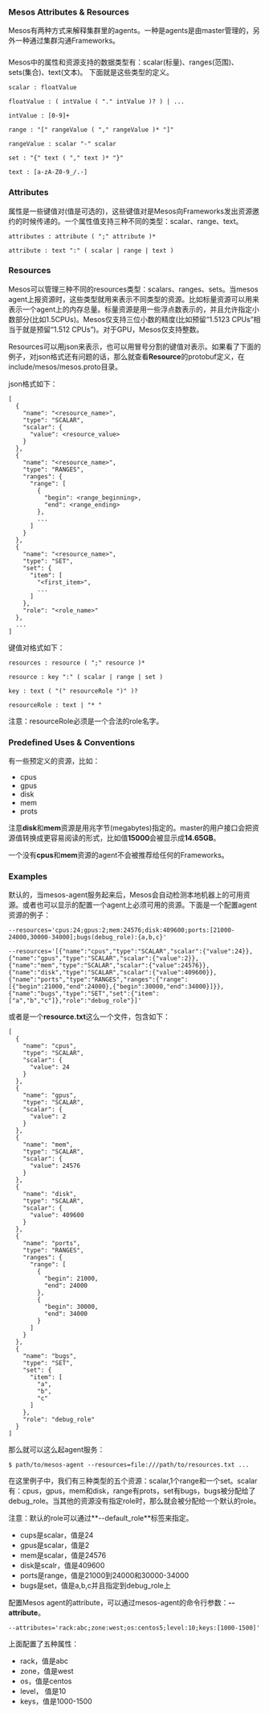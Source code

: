 ### Mesos Attributes & Resources

Mesos有两种方式来解释集群里的agents。一种是agents是由master管理的，另外一种通过集群沟通Frameworks。

###

Mesos中的属性和资源支持的数据类型有：scalar(标量)、ranges(范围)、sets(集合)、text(文本)。
下面就是这些类型的定义。

    scalar : floatValue

    floatValue : ( intValue ( "." intValue )? ) | ...

    intValue : [0-9]+

    range : "[" rangeValue ( "," rangeValue )* "]"

    rangeValue : scalar "-" scalar

    set : "{" text ( "," text )* "}"

    text : [a-zA-Z0-9_/.-]

### Attributes

属性是一些键值对(值是可选的)，这些键值对是Mesos向Frameworks发出资源邀约的时候传递的。一个属性值支持三种不同的类型：scalar、range、text。

    attributes : attribute ( ";" attribute )*

    attribute : text ":" ( scalar | range | text )

### Resources

Mesos可以管理三种不同的resources类型：scalars、ranges、sets。当mesos agent上报资源时，这些类型就用来表示不同类型的资源。比如标量资源可以用来表示一个agent上的内存总量。标量资源是用一些浮点数表示的，并且允许指定小数部分(比如1.5CPUs)。Mesos仅支持三位小数的精度(比如预留“1.5123 CPUs”相当于就是预留“1.512 CPUs”)。对于GPU，Mesos仅支持整数。

Resources可以用json来表示，也可以用冒号分割的键值对表示。如果看了下面的例子，对json格式还有问题的话，那么就查看**Resource**的protobuf定义，在include/mesos/mesos.proto目录。

json格式如下：

    [
      {
        "name": "<resource_name>",
        "type": "SCALAR",
        "scalar": {
          "value": <resource_value>
        }
      },
      {
        "name": "<resource_name>",
        "type": "RANGES",
        "ranges": {
          "range": [
            {
              "begin": <range_beginning>,
              "end": <range_ending>
            },
            ...
          ]
        }
      },
      {
        "name": "<resource_name>",
        "type": "SET",
        "set": {
          "item": [
            "<first_item>",
            ...
          ]
        },
        "role": "<role_name>"
      },
      ...
    ]

键值对格式如下：

    resources : resource ( ";" resource )*

    resource : key ":" ( scalar | range | set )

    key : text ( "(" resourceRole ")" )?

    resourceRole : text | "* "

注意：resourceRole必须是一个合法的role名字。

### Predefined Uses & Conventions

有一些预定义的资源，比如：

* cpus
* gpus
* disk
* mem
* prots

注意**disk**和**mem**资源是用兆字节(megabytes)指定的。master的用户接口会把资源值转换成更容易阅读的形式，比如值**15000**会被显示成**14.65GB**。

一个没有**cpus**和**mem**资源的agent不会被推荐给任何的Frameworks。

### Examples

默认的，当mesos-agent服务起来后，Mesos会自动检测本地机器上的可用资源。或者也可以显示的配置一个agent上必须可用的资源。下面是一个配置agent资源的例子：

    --resources='cpus:24;gpus:2;mem:24576;disk:409600;ports:[21000-24000,30000-34000];bugs(debug_role):{a,b,c}'

    --resources='[{"name":"cpus","type":"SCALAR","scalar":{"value":24}},{"name":"gpus","type":"SCALAR","scalar":{"value":2}},{"name":"mem","type":"SCALAR","scalar":{"value":24576}},{"name":"disk","type":"SCALAR","scalar":{"value":409600}},{"name":"ports","type":"RANGES","ranges":{"range":[{"begin":21000,"end":24000},{"begin":30000,"end":34000}]}},{"name":"bugs","type":"SET","set":{"item":["a","b","c"]},"role":"debug_role"}]'

或者是一个**resource.txt**这么一个文件，包含如下：

    [
      {
        "name": "cpus",
        "type": "SCALAR",
        "scalar": {
          "value": 24
        }
      },
      {
        "name": "gpus",
        "type": "SCALAR",
        "scalar": {
          "value": 2
        }
      },
      {
        "name": "mem",
        "type": "SCALAR",
        "scalar": {
          "value": 24576
        }
      },
      {
        "name": "disk",
        "type": "SCALAR",
        "scalar": {
          "value": 409600
        }
      },
      {
        "name": "ports",
        "type": "RANGES",
        "ranges": {
          "range": [
            {
              "begin": 21000,
              "end": 24000
            },
            {
              "begin": 30000,
              "end": 34000
            }
          ]
        }
      },
      {
        "name": "bugs",
        "type": "SET",
        "set": {
          "item": [
            "a",
            "b",
            "c"
          ]
        },
        "role": "debug_role"
      }
    ]

那么就可以这么起agent服务：

    $ path/to/mesos-agent --resources=file:///path/to/resources.txt ...

在这里例子中，我们有三种类型的五个资源：scalar,1个range和一个set。scalar有：cpus，gpus，mem和disk，range有prots，set有bugs，bugs被分配给了debug_role。当其他的资源没有指定role时，那么就会被分配给一个默认的role。

注意：默认的role可以通过**--default_role**标签来指定。
* cups是scalar，值是24
* gpus是scalar，值是2
* mem是scalar，值是24576
* disk是scalr，值是409600
* ports是range，值是21000到24000和30000-34000
* bugs是set，值是a,b,c并且指定到debug_role上

配置Mesos agent的attribute，可以通过mesos-agent的命令行参数：**--attribute**。

    --attributes='rack:abc;zone:west;os:centos5;level:10;keys:[1000-1500]'

上面配置了五种属性：

* rack，值是abc
* zone，值是west
* os，值是centos
* level， 值是10
* keys，值是1000-1500
